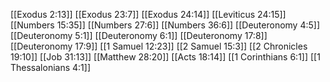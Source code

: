 [[Exodus 2:13]]
[[Exodus 23:7]]
[[Exodus 24:14]]
[[Leviticus 24:15]]
[[Numbers 15:35]]
[[Numbers 27:6]]
[[Numbers 36:6]]
[[Deuteronomy 4:5]]
[[Deuteronomy 5:1]]
[[Deuteronomy 6:1]]
[[Deuteronomy 17:8]]
[[Deuteronomy 17:9]]
[[1 Samuel 12:23]]
[[2 Samuel 15:3]]
[[2 Chronicles 19:10]]
[[Job 31:13]]
[[Matthew 28:20]]
[[Acts 18:14]]
[[1 Corinthians 6:1]]
[[1 Thessalonians 4:1]]
